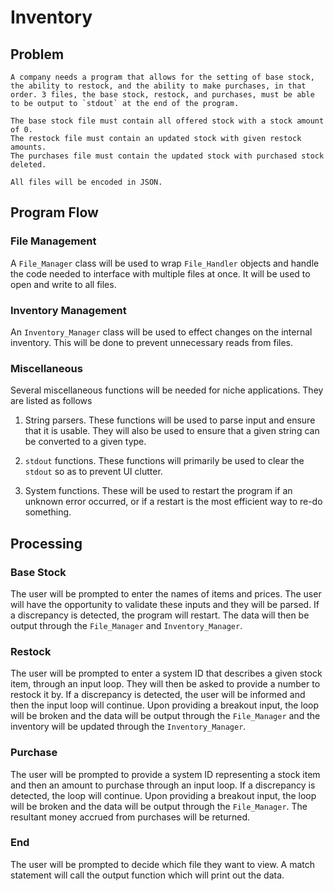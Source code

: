# Inventory

## Problem

    A company needs a program that allows for the setting of base stock, the ability to restock, and the ability to make purchases, in that order. 3 files, the base stock, restock, and purchases, must be able to be output to `stdout` at the end of the program. 

    The base stock file must contain all offered stock with a stock amount of 0.
    The restock file must contain an updated stock with given restock amounts.
    The purchases file must contain the updated stock with purchased stock deleted.

    All files will be encoded in JSON.

## Program Flow

### File Management

  A `File_Manager` class will be used to wrap `File_Handler` objects and handle the code needed to interface with multiple files at once. It will be used to open and write to all files.

### Inventory Management

  An `Inventory_Manager` class will be used to effect changes on the internal inventory. This will be done to prevent unnecessary reads from files.

### Miscellaneous

  Several miscellaneous functions will be needed for niche applications. They are listed as follows

  1. String parsers. These functions will be used to parse input and ensure that it is usable. They will also be used to ensure that a given string can be converted to a given type.

  2. `stdout` functions. These functions will primarily be used to clear the `stdout` so as to prevent UI clutter.

  3. System functions. These will be used to restart the program if an unknown error occurred, or if a restart is the most efficient way to re-do something.

## Processing

### Base Stock

  The user will be prompted to enter the names of items and prices. The user will have the opportunity to validate these inputs and they will be parsed. If a discrepancy is detected, the program will restart. The data will then be output through the `File_Manager` and `Inventory_Manager`.

### Restock

  The user will be prompted to enter a system ID that describes a given stock item, through an input loop. They will then be asked to provide a number to restock it by. If a discrepancy is detected, the user will be informed and then the input loop will continue. Upon providing a breakout input, the loop will be broken and the data will be output through the `File_Manager` and the inventory will be updated through the `Inventory_Manager`.

### Purchase

  The user will be prompted to provide a system ID representing a stock item and then an amount to purchase through an input loop. If a discrepancy is detected, the loop will continue. Upon providing a breakout input, the loop will be broken and the data will be output through the `File_Manager`. The resultant money accrued from purchases will be returned.

### End

  The user will be prompted to decide which file they want to view. A match statement will call the output function which will print out the data.
